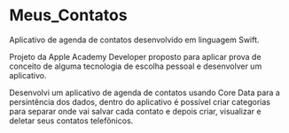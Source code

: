 # Meus_Contatos
Aplicativo de agenda de contatos desenvolvido em linguagem Swift. 

Projeto da Apple Academy Developer proposto para aplicar prova de conceito de alguma tecnologia de escolha pessoal e desenvolver um aplicativo.

Desenvolvi um aplicativo de agenda de contatos usando Core Data para a persintência dos dados, dentro do aplicativo é possível criar categorias para separar onde vai salvar cada contato e depois criar, visualizar e deletar seus contatos telefônicos. 
